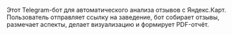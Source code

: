 Этот Telegram-бот для автоматического анализа отзывов с Яндекс.Карт. Пользователь отправляет ссылку на заведение, бот собирает отзывы, размечает аспекты, делает визуализацию и формирует PDF-отчёт.